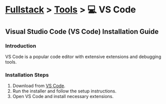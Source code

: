 # [Fullstack](../../) > [Tools](../) > 💻 VS Code

## Visual Studio Code (VS Code) Installation Guide
### Introduction
VS Code is a popular code editor with extensive extensions and debugging tools.

### Installation Steps
1. Download from [VS Code](https://code.visualstudio.com/).
2. Run the installer and follow the setup instructions.
3. Open VS Code and install necessary extensions.
